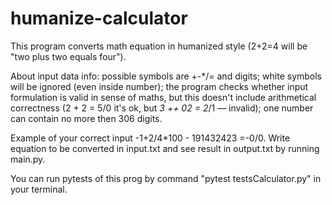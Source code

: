 # humanize-calculator
This program converts math equation in humanized style
(2+2=4 will be "two plus two equals four").

About input data info:
    possible symbols are +-*/= and digits;
    white symbols will be ignored (even inside number);
    the program checks whether input formulation is valid in sense of maths,
but this doesn't include arithmetical correctness
(2 + 2 = 5/0 it's ok, but  *3 ++ 02 = 2*/1 — invalid);
    one number can contain no more then 306 digits.

Example of your correct input -1+2/4*100    - 191432423 =-0/0.
Write equation to be converted in input.txt and see result in output.txt by running main.py.

You can run pytests of this prog by command "pytest testsCalculator.py" in your terminal.
